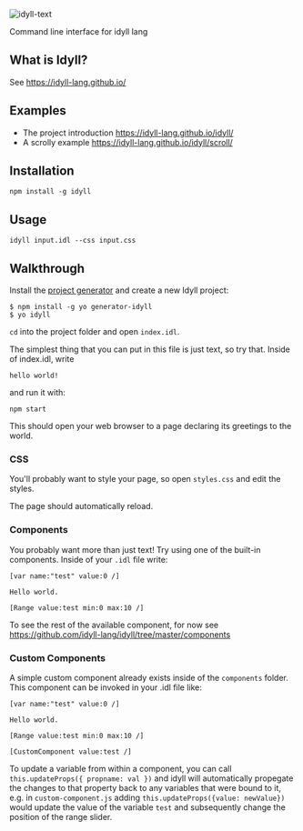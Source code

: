 ![idyll-text](https://cloud.githubusercontent.com/assets/1074773/24593881/6ea01f9a-17dc-11e7-884e-b64fb1668962.png)

Command line interface for idyll lang

## What is Idyll?

See https://idyll-lang.github.io/

## Examples

* The project introduction https://idyll-lang.github.io/idyll/
* A scrolly example https://idyll-lang.github.io/idyll/scroll/

## Installation

```
npm install -g idyll
```

## Usage

```
idyll input.idl --css input.css
```

## Walkthrough

Install the [project generator](https://github.com/idyll-lang/generator-idyll) and create a new Idyll project:

```
$ npm install -g yo generator-idyll
$ yo idyll
```

`cd` into the project folder and open `index.idl`.

The simplest thing that you can put in this file is just 
text, so try that. Inside of index.idl, write

```
hello world!
```

and run it with:

```
npm start
```

This should open your web browser to a page declaring its greetings to the world. 

### CSS 

You'll probably want to style your page, so open `styles.css` and 
edit the styles.

The page should automatically reload.

### Components

You probably want more than just text! Try using one of the built-in components. Inside of 
your `.idl` file write:


```
[var name:"test" value:0 /]

Hello world.

[Range value:test min:0 max:10 /]
```

To see the rest of the available component, for now see https://github.com/idyll-lang/idyll/tree/master/components

### Custom Components

A simple custom component already exists inside of the `components` folder.
This component can be invoked in your .idl file like:

```
[var name:"test" value:0 /]

Hello world.

[Range value:test min:0 max:10 /]

[CustomComponent value:test /]
```

To update a variable from within a component, you can call `this.updateProps({ propname: val })` and idyll will automatically propegate the changes to that property back to any variables that were bound to it, e.g. in 
`custom-component.js` adding `this.updateProps({value: newValue})` would update the value of the variable `test` and
subsequently change the position of the range slider.

